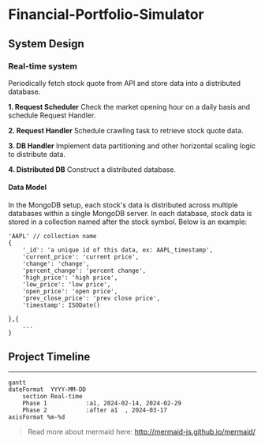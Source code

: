Financial-Portfolio-Simulator
===

## System Design

### Real-time system
Periodically fetch stock quote from API and store data into a distributed database.

**1. Request Scheduler**
Check the market opening hour on a daily basis and schedule Request Handler.

**2. Request Handler**
Schedule crawling task to retrieve stock quote data.

**3. DB Handler**
Implement data partitioning and other  horizontal scaling logic to distribute data.

**4. Distributed DB**
Construct a distributed database.

#### Data Model
In the MongoDB setup, each stock's data is distributed across multiple databases within a single MongoDB server. In each database, stock data is stored in a collection named after the stock symbol. Below is an example:
```jsonld
'AAPL' // collection name
{
    '_id': 'a unique id of this data, ex: AAPL_timestamp',
    'current_price': 'current price',
    'change': 'change',
    'percent_change': 'percent change',
    'high_price': 'high price',
    'low_price': 'low price',
    'open_price': 'open price',
    'prev_close_price': 'prev close price',
    'timestamp': ISODate()

},{
    ...
}
```


## Project Timeline
---

```mermaid
gantt
dateFormat  YYYY-MM-DD
    section Real-time
    Phase 1           :a1, 2024-02-14, 2024-02-29
    Phase 2           :after a1  , 2024-03-17
axisFormat %m-%d
```

> Read more about mermaid here: <http://mermaid-js.github.io/mermaid/>

